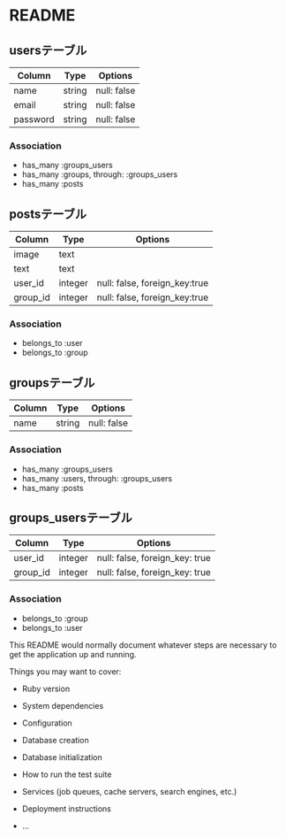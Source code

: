 # README
## usersテーブル
|Column|Type|Options|
|------|----|-------|
|name    |string|null: false|
|email   |string|null: false|
|password|string|null: false|
### Association
- has_many :groups_users
- has_many :groups,  through:  :groups_users
- has_many :posts

## postsテーブル
|Column|Type|Options|
|------|----|-------|
|image|text||
|text |text||
|user_id |integer|null: false,  foreign_key:true|
|group_id|integer|null: false,  foreign_key:true|
### Association
- belongs_to :user
- belongs_to :group

## groupsテーブル
|Column|Type|Options|
|------|----|-------|
|name  |string |null: false|
### Association
- has_many  :groups_users
- has_many  :users,  through:  :groups_users
- has_many  :posts

## groups_usersテーブル
|Column|Type|Options|
|------|----|-------|
|user_id |integer|null: false, foreign_key: true|
|group_id|integer|null: false, foreign_key: true|
### Association
- belongs_to :group
- belongs_to :user


This README would normally document whatever steps are necessary to get the
application up and running.

Things you may want to cover:

* Ruby version

* System dependencies

* Configuration

* Database creation

* Database initialization

* How to run the test suite

* Services (job queues, cache servers, search engines, etc.)

* Deployment instructions

* ...
